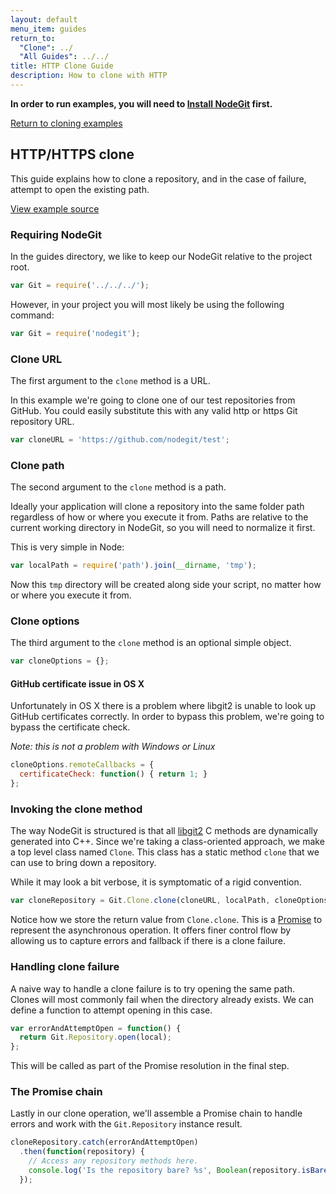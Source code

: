 ```yaml
---
layout: default
menu_item: guides
return_to:
  "Clone": ../
  "All Guides": ../../
title: HTTP Clone Guide
description: How to clone with HTTP
---
```


**In order to run examples, you will need to [Install NodeGit](../../install)
first.**

[Return to cloning examples](../)

HTTP/HTTPS clone
----------------

This guide explains how to clone a repository, and in the case of failure,
attempt to open the existing path.

[View example source](index.js)

### Requiring NodeGit

In the guides directory, we like to keep our NodeGit relative to the project
root.

``` javascript
var Git = require('../../../');
```

However, in your project you will most likely be using the following command:

``` javascript
var Git = require('nodegit');
```

### Clone URL

The first argument to the `clone` method is a URL.

In this example we're going to clone one of our test repositories from GitHub.
You could easily substitute this with any valid http or https Git repository
URL.

``` javascript
var cloneURL = 'https://github.com/nodegit/test';
```

### Clone path

The second argument to the `clone` method is a path.

Ideally your application will clone a repository into the same folder path
regardless of how or where you execute it from.  Paths are relative to the
current working directory in NodeGit, so you will need to normalize it first.

This is very simple in Node:

``` javascript
var localPath = require('path').join(__dirname, 'tmp');
```

Now this `tmp` directory will be created along side your script, no matter how
or where you execute it from.

### Clone options

The third argument to the `clone` method is an optional simple object.

``` javascript
var cloneOptions = {};
```

#### GitHub certificate issue in OS X

Unfortunately in OS X there is a problem where libgit2 is unable to look up
GitHub certificates correctly.  In order to bypass this problem, we're going
to bypass the certificate check.

*Note: this is not a problem with Windows or Linux*

``` javascript
cloneOptions.remoteCallbacks = {
  certificateCheck: function() { return 1; }
};
```

### Invoking the clone method

The way NodeGit is structured is that all [libgit2](http://libgit2.org) C
methods are dynamically generated into C++.  Since we're taking a
class-oriented approach, we make a top level class named `Clone`.  This class
has a static method `clone` that we can use to bring down a repository.

While it may look a bit verbose, it is symptomatic of a rigid convention.

``` javascript
var cloneRepository = Git.Clone.clone(cloneURL, localPath, cloneOptions);
```

Notice how we store the return value from `Clone.clone`.  This is a [Promise]()
to represent the asynchronous operation.  It offers finer control flow by
allowing us to capture errors and fallback if there is a clone failure.

### Handling clone failure

A naive way to handle a clone failure is to try opening the same path.  Clones
will most commonly fail when the directory already exists.  We can define
a function to attempt opening in this case.

``` javascript
var errorAndAttemptOpen = function() {
  return Git.Repository.open(local);
};
```

This will be called as part of the Promise resolution in the final step.

### The Promise chain

Lastly in our clone operation, we'll assemble a Promise chain to handle errors
and work with the `Git.Repository` instance result.

``` javascript
cloneRepository.catch(errorAndAttemptOpen)
  .then(function(repository) {
    // Access any repository methods here.
    console.log('Is the repository bare? %s', Boolean(repository.isBare()));
  });
```

